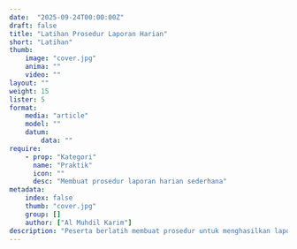 ```yaml
---
date:  "2025-09-24T00:00:00Z"
draft: false
title: "Latihan Prosedur Laporan Harian"
short: "Latihan"
thumb:
    image: "cover.jpg"
    anima: ""
    video: ""
layout: ""
weight: 15
lister: 5
format:
    media: "article"
    model: ""
    datum:
        data: ""
require:
    - prop: "Kategori"
      name: "Praktik"
      icon: ""
      desc: "Membuat prosedur laporan harian sederhana"
metadata:
    index: false
    thumb: "cover.jpg"
    group: []
    author: ["Al Muhdil Karim"]
description: "Peserta berlatih membuat prosedur untuk menghasilkan laporan harian peminjaman. Modul ini memperkuat keterampilan menggabungkan konsep prosedur dan query praktis."
---
```

